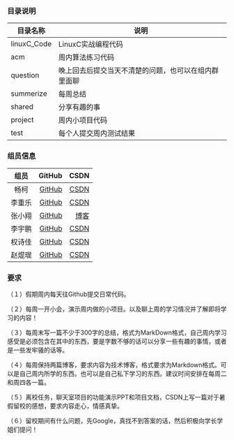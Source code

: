 ### 目录说明
目录名称| 说明 
------|------
|linuxC_Code|LinuxC实战编程代码|
|acm|周内算法练习代码|
|question|晚上回去后提交当天不清楚的问题，也可以在组内群里面聊|
|summerize|每周总结|
|shared|分享有趣的事|
|project|周内小项目代码|
|test|每个人提交周内测试结果|

### 组员信息
| 组员| GitHub |CSDN|
|:--------:| -------------:|--------:|
|畅柯|[GitHub](https://github.com/Request2609)|[CSDN](https://blog.csdn.net/qq_41681241)|
|李重乐|[GitHub](https://github.come/lalahaha323)|[CSDN](https://blog.csdn.net/lalala323)|
|张小翔|[GitHub](https://github.com/PhoenixXC)|[博客](https://phoenixxc.github.io/)|
|李宇鹏|[GitHub](https://github.com/LYP-617)|[CSDN](https://me.csdn.net/qq_43646576)|
|权诗佳|[GitHub](https://github.com/tiger-sniffsroses)|[CSDN](https://me.csdn.net/qq_43575154)|
|赵焜琨|[GitHub](https://github.com/zichua)|[CSDN](https://blog.csdn.net/qq_44234943)|


### 要求

<p>（１）假期周内每天往Github提交日常代码。</p>
<p>（２）每周一开小会，演示周内做的小项目。以及聊上周的学习情况并了解即将学习的内容！</p>
<p>（３）每周末写一篇不少于300字的总结，格式为MarkDown格式，自己周内学习感受是必须包含在其中的东西，要是字数不够的话可以分享一些有趣的事情，或者是一些发牢骚的话等。</p>
<p>（４）每周保持两篇博客，要求内容为技术博客，格式要求为Markdown格式。可以是自己周内所学的东西。也可以是自己私下学习的东西。建议时间安排在每周二和周四各一篇。</p>
<p>（５）离校任务，聊天室项目的功能演示PPT和项目文档，CSDN上写一篇对于暑假留校的感想，要求内容走心，情感真挚。</p>
<p>（６）留校期间有什么问题，先Google，真找不到答案的话，然后积极向学长学姐们提问！</p>


